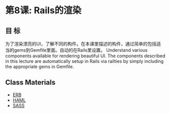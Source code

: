第8课: Rails的渲染
=============================

目 标
---------

为了渲染漂亮的UI，了解不同的构件。在本课里描述的构件，通过简单的包括适当的gems到Gemfile里面。自动的在Rails里设置。
Understand various components available for rendering beautiful UI. The components described in this lecture are automatically setup in Rails via railties by simply including the appropriate gems in Gemfile.

Class Materials
---------------

* [ERB](8.1-erb.md)
* [HAML](8.2-haml.md)
* [SASS](8.3-sass.md)

